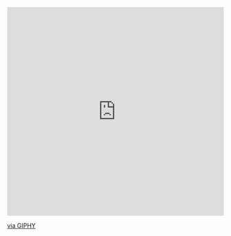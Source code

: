 <div style="width:100%;height:0;padding-bottom:96%;position:relative;"><iframe src="https://giphy.com/embed/PJkRFTRNtXJjq" width="100%" height="100%" style="position:absolute" frameBorder="0" class="giphy-embed" allowFullScreen></iframe></div><p><a href="https://giphy.com/gifs/dogs-PJkRFTRNtXJjq">via GIPHY</a></p>

